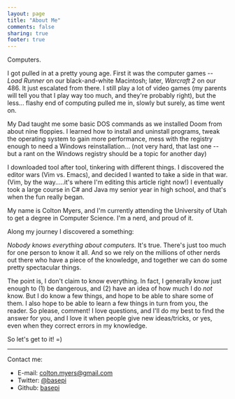 ```yaml
---
layout: page
title: "About Me"
comments: false
sharing: true
footer: true
---
```


Computers.

I got pulled in at a pretty young age.  First it was the computer games -- _Load
Runner_ on our black-and-white Macintosh; later, _Warcraft 2_ on our 486.  It
just escalated from there.  I still play a lot of video games (my parents will
tell you that I play way too much, and they're probably right), but the less...
flashy end of computing pulled me in, slowly but surely, as time went on.

My Dad taught me some basic DOS commands as we installed Doom from about nine
floppies.  I learned how to install and uninstall programs, tweak the operating
system to gain more performance, mess with the registry enough to need a Windows
reinstallation... (not very hard, that last one -- but a rant on the Windows
registry should be a topic for another day)

I downloaded tool after tool, tinkering with different things.  I discovered the
editor wars (Vim vs. Emacs), and decided I wanted to take a side in that war.
(Vim, by the way.....it's where I'm editing this article right now!)  I
eventually took a large course in C# and Java my senior year in high school, and
that's when the fun really began.

My name is Colton Myers, and I'm currently attending the University of Utah to
get a degree in Computer Science.  I'm a nerd, and proud of it.

Along my journey I discovered a something:

*Nobody knows everything about computers.*  It's true.  There's just too much
for one person to know it all.  And so we rely on the millions of other nerds
out there who have a piece of the knowledge, and together we can do some pretty
spectacular things.

The point is, I don't claim to know everything.  In fact, I generally know just
enough to (1) be dangerous, and (2) have an idea of how much I do *not* know.
But I do know a few things, and hope to be able to share some of them.  I also
hope to be able to learn a few things in turn from you, the reader.  So please,
comment!  I love questions, and I'll do my best to find the answer for you, and
I love it when people give new ideas/tricks, or yes, even when they correct
errors in my knowledge.

So let's get to it!  =)

-------------------------------------------------------------------------------

Contact me:

- E-mail:  <colton.myers@gmail.com>
- Twitter:  [@basepi][1]
- Github:  [basepi][2]

[1]: https://twitter.com/#!/basepi
[2]: https://github.com/basepi

